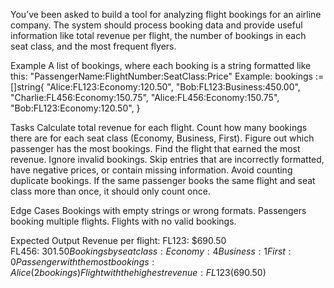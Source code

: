 
You’ve been asked to build a tool for analyzing flight bookings for an airline company. The system should process booking data and provide useful information like total revenue per flight, the number of bookings in each seat class, and the most frequent flyers.

 Example
A list of bookings, where each booking is a string formatted like this:
"PassengerName:FlightNumber:SeatClass:Price"
Example: bookings := []string{
    "Alice:FL123:Economy:120.50",
    "Bob:FL123:Business:450.00",
    "Charlie:FL456:Economy:150.75",
    "Alice:FL456:Economy:150.75",
    "Bob:FL123:Economy:120.50",
}

 Tasks
Calculate total revenue for each flight.
Count how many bookings there are for each seat class (Economy, Business, First).
Figure out which passenger has the most bookings.
Find the flight that earned the most revenue.
Ignore invalid bookings.
Skip entries that are incorrectly formatted, have negative prices, or contain missing information.
Avoid counting duplicate bookings.
If the same passenger books the same flight and seat class more than once, it should only count once.

Edge Cases 
Bookings with empty strings or wrong formats.
Passengers booking multiple flights.
Flights with no valid bookings.

Expected  Output 
Revenue per flight: FL123: $690.50  
FL456: $301.50  
Bookings by seat class: Economy: 4  
Business: 1  
First: 0  
Passenger with the most bookings: Alice (2 bookings)  
Flight with the highest revenue: FL123 ($690.50)  
